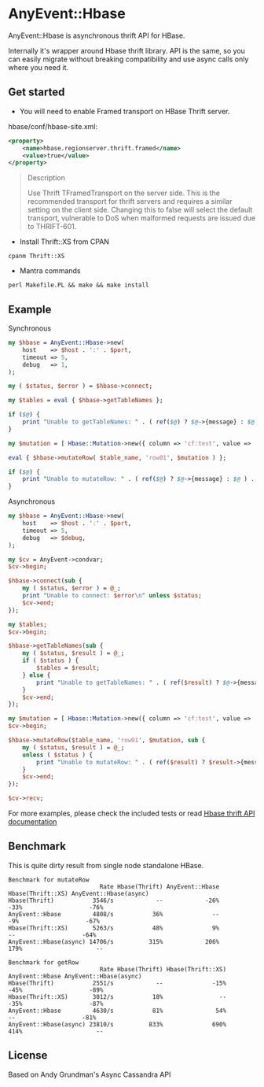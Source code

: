 # AnyEvent::Hbase

AnyEvent::Hbase is asynchronous thrift API for HBase.

Internally it's wrapper around Hbase thrift library. API is the same, so you can easily migrate without breaking compatibility and use async calls only where you need it.


## Get started
- You will need to enable Framed transport on HBase Thrift server.

 hbase/conf/hbase-site.xml:

 ```xml
 <property>
     <name>hbase.regionserver.thrift.framed</name>
     <value>true</value>
 </property>
 ```

 > Description
 >
 > Use Thrift TFramedTransport on the server side. This is the recommended transport for thrift servers and requires a similar setting on the client side. Changing this to false will select the default transport, vulnerable to DoS when malformed requests are issued due to THRIFT-601.

- Install Thrift::XS from CPAN

 `cpanm Thrift::XS`

- Mantra commands

 `perl Makefile.PL && make && make install`

## Example

Synchronous 

```perl
my $hbase = AnyEvent::Hbase->new(
	host    => $host . ':' . $port,
	timeout => 5,
	debug   => 1,
);

my ( $status, $error ) = $hbase->connect;

my $tables = eval { $hbase->getTableNames };

if ($@) {
    print "Unable to getTableNames: " . ( ref($@) ? $@->{message} : $@ ) . "\n";
}

my $mutation = [ Hbase::Mutation->new({ column => 'cf:test', value => 'hello_world' }) ];

eval { $hbase->mutateRow( $table_name, 'row01', $mutation ) };

if ($@) {
    print "Unable to mutateRow: " . ( ref($@) ? $@->{message} : $@ ) . "\n";
}
```

Asynchronous

```perl
my $hbase = AnyEvent::Hbase->new(
	host    => $host . ':' . $port,
	timeout => 5,
	debug   => $debug,
);

my $cv = AnyEvent->condvar;
$cv->begin;

$hbase->connect(sub {
    my ( $status, $error ) = @_;
    print "Unable to connect: $error\n" unless $status;
    $cv->end;
});

my $tables;
$cv->begin;

$hbase->getTableNames(sub { 
    my ( $status, $result ) = @_;
    if ( $status ) {
        $tables = $result;
    } else {
        print "Unable to getTableNames: " . ( ref($result) ? $@->{message} : $result ) . "\n";
    }
    $cv->end;
});

my $mutation = [ Hbase::Mutation->new({ column => 'cf:test', value => 'hello_world' }) ];
$cv->begin;

$hbase->mutateRow($table_name, 'row01', $mutation, sub {
    my ( $status, $result ) = @_;
    unless ( $status ) {
        print "Unable to mutateRow: " . ( ref($result) ? $result->{message} : $result ) . "\n";
    }
    $cv->end;
});

$cv->recv;
```

For more examples, please check the included tests or read 
[Hbase thrift API documentation](http://htmlpreview.github.io/?https://raw.githubusercontent.com/0x62ash/anyevent-hbase/master/doc/Hbase/Hbase.html)

## Benchmark

This is quite dirty result from single node standalone HBase.

```text
Benchmark for mutateRow
                          Rate Hbase(Thrift) AnyEvent::Hbase Hbase(Thrift::XS) AnyEvent::Hbase(async)
Hbase(Thrift)           3546/s            --            -26%              -33%                   -76%
AnyEvent::Hbase         4808/s           36%              --               -9%                   -67%
Hbase(Thrift::XS)       5263/s           48%              9%                --                   -64%
AnyEvent::Hbase(async) 14706/s          315%            206%              179%                     --

Benchmark for getRow
                          Rate Hbase(Thrift) Hbase(Thrift::XS) AnyEvent::Hbase AnyEvent::Hbase(async)
Hbase(Thrift)           2551/s            --              -15%            -45%                   -89%
Hbase(Thrift::XS)       3012/s           18%                --            -35%                   -87%
AnyEvent::Hbase         4630/s           81%               54%              --                   -81%
AnyEvent::Hbase(async) 23810/s          833%              690%            414%                     --
```

## License
Based on Andy Grundman's Async Cassandra API
